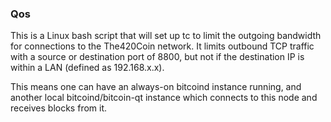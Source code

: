 ### Qos ###

This is a Linux bash script that will set up tc to limit the outgoing bandwidth for connections to the The420Coin network. It limits outbound TCP traffic with a source or destination port of 8800, but not if the destination IP is within a LAN (defined as 192.168.x.x).

This means one can have an always-on bitcoind instance running, and another local bitcoind/bitcoin-qt instance which connects to this node and receives blocks from it.
